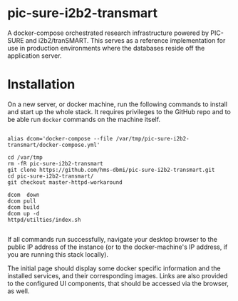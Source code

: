 # pic-sure-i2b2-transmart
A docker-compose orchestrated research infrastructure powered by PIC-SURE and i2b2/tranSMART. This serves as a reference implementation for use in production environments where the databases reside off the application server.

# Installation

On a new server, or docker machine, run the following commands to install and start up the whole stack. It requires privileges to the GitHub repo and to be able run `docker` commands on the machine itself.

```

alias dcom='docker-compose --file /var/tmp/pic-sure-i2b2-transmart/docker-compose.yml'

cd /var/tmp
rm -fR pic-sure-i2b2-transmart
git clone https://github.com/hms-dbmi/pic-sure-i2b2-transmart.git
cd pic-sure-i2b2-transmart/
git checkout master-httpd-workaround

dcom  down
dcom pull
dcom build
dcom up -d
httpd/utilties/index.sh


```

If all commands run successfully, navigate your desktop browser to the public IP address of the instance (or to the docker-machine's IP address, if you are running this stack locally).

The initial page should display some docker specific information and the installed services, and their corresponding images. Links are also provided to the configured UI components, that should be accessed via the browser, as well.

